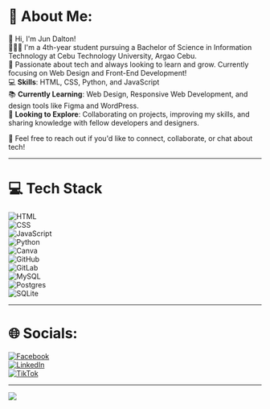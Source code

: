 # 💫 About Me:
👋 Hi, I'm Jun Dalton!  
👨🏻‍🎓 I'm a 4th-year student pursuing a Bachelor of Science in Information Technology at Cebu Technology University, Argao Cebu.  
🌱 Passionate about tech and always looking to learn and grow. Currently focusing on Web Design and Front-End Development!  
💻 **Skills**: HTML, CSS, Python, and JavaScript  
📚 **Currently Learning**: Web Design, Responsive Web Development, and design tools like Figma and WordPress.  
🔭 **Looking to Explore**: Collaborating on projects, improving my skills, and sharing knowledge with fellow developers and designers.  

💬 Feel free to reach out if you'd like to connect, collaborate, or chat about tech!  

---

# 💻 Tech Stack

![HTML](https://img.shields.io/badge/html5-%23E34F26.svg?style=for-the-badge&logo=html&logoColor=white)  
![CSS](https://img.shields.io/badge/css3-%231572B6.svg?style=for-the-badge&logo=css&logoColor=white)  
![JavaScript](https://img.shields.io/badge/javascript-%23323330.svg?style=for-the-badge&logo=javascript&logoColor=%23F7DF1E)  
![Python](https://img.shields.io/badge/python-3670A0?style=for-the-badge&logo=python&logoColor=ffdd54)  
![Canva](https://img.shields.io/badge/Canva-%2300C4CC.svg?style=for-the-badge&logo=Canva&logoColor=white)  
![GitHub](https://img.shields.io/badge/github-%23121011.svg?style=for-the-badge&logo=github&logoColor=white)  
![GitLab](https://img.shields.io/badge/gitlab-%23181717.svg?style=for-the-badge&logo=gitlab&logoColor=white)  
![MySQL](https://img.shields.io/badge/mysql-4479A1.svg?style=for-the-badge&logo=mysql&logoColor=white)  
![Postgres](https://img.shields.io/badge/postgres-%23316192.svg?style=for-the-badge&logo=postgresql&logoColor=white)  
![SQLite](https://img.shields.io/badge/sqlite-%2307405e.svg?style=for-the-badge&logo=sqlite&logoColor=white)

---

# 🌐 Socials:
[![Facebook](https://img.shields.io/badge/Facebook-%231877F2.svg?logo=Facebook&logoColor=white)](https://www.facebook.com/jun.dalton.magallanes)  
[![LinkedIn](https://img.shields.io/badge/LinkedIn-%230077B5.svg?logo=linkedin&logoColor=white)](linkedin.com/in/jun-dalton-magallanes-82a164331)  
[![TikTok](https://img.shields.io/badge/TikTok-%23000000.svg?logo=TikTok&logoColor=white)](https://tiktok.com/@It'smeJohn)

---

[![](https://visitcount.itsvg.in/api?id=ZudotoChan&icon=0&color=0)](https://visitcount.itsvg.in)

<!-- Proudly created with GPRM ( https://gprm.itsvg.in ) -->
